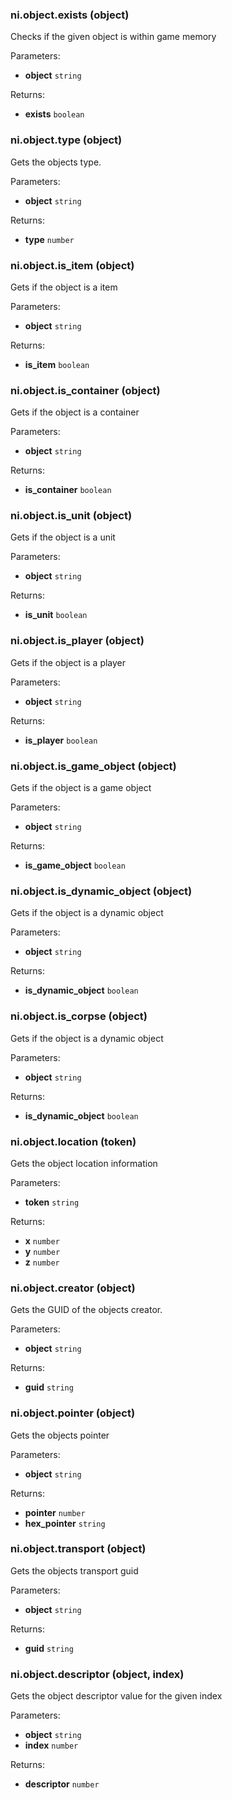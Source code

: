 ### ni.object.exists (object)

Checks if the given object is within game memory

Parameters:
- **object** `string`

Returns:
- **exists** `boolean`

### ni.object.type (object)

Gets the objects type.

Parameters:
- **object** `string`

Returns:
- **type** `number`

### ni.object.is_item (object)

Gets if the object is a item

Parameters:
- **object** `string`

Returns:
- **is_item** `boolean`

### ni.object.is_container (object)

Gets if the object is a container

Parameters:
- **object** `string`

Returns:
- **is_container** `boolean`

### ni.object.is_unit (object)

Gets if the object is a unit

Parameters:
- **object** `string`

Returns:
- **is_unit** `boolean`

### ni.object.is_player (object)

Gets if the object is a player

Parameters:
- **object** `string`

Returns:
- **is_player** `boolean`

### ni.object.is_game_object (object)

Gets if the object is a game object

Parameters:
- **object** `string`

Returns:
- **is_game_object** `boolean`

### ni.object.is_dynamic_object (object)

Gets if the object is a dynamic object

Parameters:
- **object** `string`

Returns:
- **is_dynamic_object** `boolean`

### ni.object.is_corpse (object)

Gets if the object is a dynamic object

Parameters:
- **object** `string`

Returns:
- **is_dynamic_object** `boolean`

### ni.object.location (token)

Gets the object location information

Parameters:
- **token** `string`

Returns:
- **x** `number`
- **y** `number`
- **z** `number`

### ni.object.creator (object)

Gets the GUID of the objects creator.

Parameters:
- **object** `string`

Returns:
- **guid** `string`

### ni.object.pointer (object)

Gets the objects pointer

Parameters:
- **object** `string`

Returns:
- **pointer** `number`
- **hex_pointer** `string`

### ni.object.transport (object)

Gets the objects transport guid

Parameters:
- **object** `string`

Returns:
- **guid** `string`

### ni.object.descriptor (object, index)

Gets the object descriptor value for the given index

Parameters:
- **object** `string`
- **index** `number`

Returns:
- **descriptor** `number`

